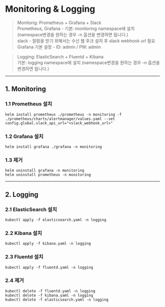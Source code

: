 
# Monitoring & Logging
> Monitorig: Prometheus + Grafana + Slack  
> Prometheus, Grafana - 기본: monitoring namespace에 설치 (namespace변경을 원하는 경우 -n 옵션을 변경하면 됩니다.)  
> slack - 알람을 받기 위해서는 수신 웹 후크 설치 후 slack webhook url 필요  
> Grafana 기본 설정 - ID: admin / PW: admin  

> Logging: ElasticSearch + Fluentd + Kibana  
> 기본: logging namespace에 설치 (namespace변경을 원하는 경우 -n 옵션을 변경하면 됩니다.)  
***
## 1. Monitoring

### 1.1 Prometheus 설치
    helm install prometheus ./prometheus -n monitoring -f ./prometheus/charts/alertmanager/values.yaml --set config.global.slack_api_url="<slack_webhook_url>"
### 1.2 Grafana 설치
    helm install grafana ./grafana -n monitoring
### 1.3 제거
    helm uninstall grafana -n monitoring
    helm uninstall prometheus -n monitoring

***
## 2. Logging

### 2.1 ElasticSearch 설치
    kubectl apply -f elasticsearch.yaml -n logging
### 2.2 Kibana 설치
    kubectl apply -f kibana.yaml -n logging
### 2.3 Fluentd 설치
    kubectl apply -f fluentd.yaml -n logging
### 2.4 제거
    kubectl delete -f fluentd.yaml -n logging
    kubectl delete -f kibana.yaml -n logging
    kubectl delete -f elasticsearch.yaml -n logging
